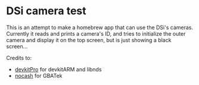 # DSi camera test

This is an attempt to make a homebrew app that can use the DSi's cameras. Currently it reads and prints a camera's ID, and tries to initialize the outer camera and display it on the top screen, but is just showing a black screen...

Credits to:
- [devkitPro](https://github.com/devkitPro) for devkitARM and libnds
- [nocash](https://problemkaputt.de) for GBATek
